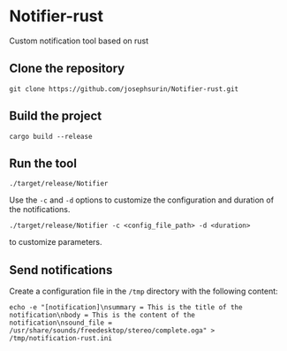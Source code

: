 # Notifier-rust
Custom notification tool based on rust

## Clone the repository
```
git clone https://github.com/josephsurin/Notifier-rust.git
```

## Build the project
```
cargo build --release
```

## Run the tool
```
./target/release/Notifier
```

Use the `-c` and `-d` options to customize the configuration and duration of the notifications.
```
./target/release/Notifier -c <config_file_path> -d <duration>
```
to customize parameters.

## Send notifications

Create a configuration file in the `/tmp` directory with the following content:
```
echo -e "[notification]\nsummary = This is the title of the notification\nbody = This is the content of the notification\nsound_file = /usr/share/sounds/freedesktop/stereo/complete.oga" > /tmp/notification-rust.ini
```

